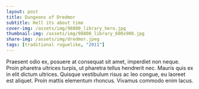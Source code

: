 ```yaml
---
layout: post
title: Dungeons of Dredmor
subtitle: Hell its about time
cover-img: /assets/img/98800_library_hero.jpg
thumbnail-img: /assets/img/98800_library_600x900.jpg
share-img: /assets/img/dredmor.jpeg
tags: [traditional roguelike, "2011"]
---
```


Praesent odio ex, posuere at consequat sit amet, imperdiet non neque. Proin pharetra ultrices turpis, ut pharetra tellus hendrerit nec. Mauris quis ex in elit dictum ultrices. Quisque vestibulum risus ac leo congue, eu laoreet est aliquet. Proin mattis elementum rhoncus. Vivamus commodo enim lacus. 
